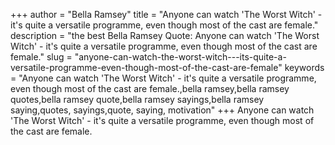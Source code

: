 +++
author = "Bella Ramsey"
title = "Anyone can watch 'The Worst Witch' - it's quite a versatile programme, even though most of the cast are female."
description = "the best Bella Ramsey Quote: Anyone can watch 'The Worst Witch' - it's quite a versatile programme, even though most of the cast are female."
slug = "anyone-can-watch-the-worst-witch---its-quite-a-versatile-programme-even-though-most-of-the-cast-are-female"
keywords = "Anyone can watch 'The Worst Witch' - it's quite a versatile programme, even though most of the cast are female.,bella ramsey,bella ramsey quotes,bella ramsey quote,bella ramsey sayings,bella ramsey saying,quotes, sayings,quote, saying, motivation"
+++
Anyone can watch 'The Worst Witch' - it's quite a versatile programme, even though most of the cast are female.
